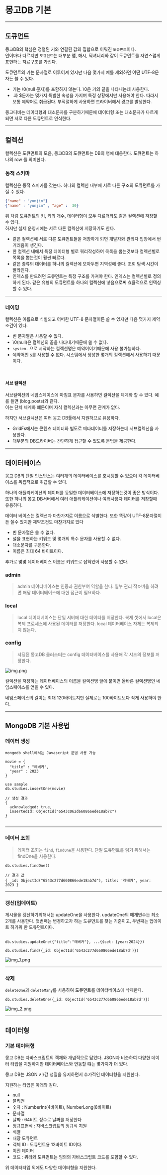 # 몽고DB 기본 

---

## 도큐먼트

몽고DB의 핵심은 정렬된 키와 연결된 값의 집합으로 이뤄진 `도큐먼트`이다.<br>
언어마다 다르지만 `도큐먼트`는 대부분 맵, 해시, 딕셔너리와 같이 도큐먼트를 자연스럽게 표현하는 자료구조를 가진다.

도큐먼트의 키는 문자열로 이루어져 있지만 다음 몇가지 예를 제외하면 어떤 UTF-8문자든 쓸 수 있다.

- 키는 \0(null 문자)를 포함하지 않는다. \0은 키의 끝을 나타내는데 사용한다.
- .과 $문자는 몇가지 특별한 속성을 가지며 특정 상황에서만 사용해야 한다. 따라서 보통 예약어로 취급된다. 부적절하게 사용하면 드라이버에서 경고를 발생한다.


몽고디비는 데이터형과 대소문자를 구분하기때문에 데이터형 또는 대소문자가 다르게 되면 서로 다른 도큐먼트로 인식한다.

---

## 컬렉션

컬렉션은 도큐먼트의 모음, 몽고DB의 도큐먼트는 DB의 행에 대응한다. 도큐먼트는 하나의 row 를 의미한다.

### 동적 스키마

컬렉션은 동적 스미카믈 갖는다. 하나의 컬렉션 내부에 서로 다른 구조의 도큐먼트를 가질 수 있다.

```json
{"name" : "yunjin"}
{"name" : "yunjin" , "age" :  30}
```

위 처럼 도큐먼트의 키, 키의 개수, 데이터형이 모두 다르더라도 같은 컬렉션에 저장할 수 있다.<br>
하지만 실제 운영시에는 서로 다른 컬렉션에 저장하기도 한다.

- 같은 컬렉션에 서로 다른 도큐먼트들을 저장하게 되면 개발자와 관리자 입장에서 번거러옴이 생긴다.
- 한 컬렉션 내에서 특정 데이터형 별로 쿼리작성하여 목록을 뽑는것보다 컬렉션별로 목록을 뽑는것이 훨씬 빠르다.
- 같은 종류의 데이터를 하나의 컬렉션에 모아두면 지역성에 좋다. 조회 탐색 시간이 빨라진다.
- 인덱스를 만드려면 도큐먼트는 특정 구조를 가져야 한다. 인덱스는 컬렉션별로 정의하게 된다. 같은 유형의 도큐먼트를 하나의 컬렉션에 넣음으로써 효율적으로 인덱싱 할 수 있다.

---

### 네이밍 

컬렉션은 이름으로 식별되고 어떠한 UTF-8 문자열이든 쓸 수 있지만 다음 몇가지 제약조건이 있다.

- 빈 문자열은 사용할 수 없다.
- \0(null)은 컬렉션의 끝을 나타내기때문에 쓸 수 없다.
- `system.` 으로 시작하는 컬렉션명은 예약어이기때문에 사용 불가능하다.
- 예약어인 `$`를 사용할 수 없다. 시스템에서 생성한 몇개의 컬렉션에서 사용하기 때문이다.

<br>

#### 서브 컬렉션

서브컬렉션의 네임스페이스에 마침표 문자를 사용하면 컬렉션을 체계화 할 수 있다. 예를 들면 (blog.posts)와 같다.<br>
이는 단치 체계화 떄문이며 자식 컬렉션과는 아무런 관계가 없다.<br>

하지만 서브컬렉션은 여러 몽고 DB툴에서 지원하므로 유용하다.
- GridFs에서는 콘텐츠 데이터와 별도로 메타데이터를 저장하는데 서브컬렉션을 사용한다.
- 대부분의 DB드라이버는 간단하게 접근할 수 있도록 문법을 제공한다.

---

## 데이터베이스

몽고 DB의 단일 인스턴스는 여러개의 데이터베이스를 호시팅할 수 있으며 각 데이터베이스를 독립적으로
취급할 수 있다.

하나의 애플리케이션의 데이터를 동일한 데이터베이스에 저장하는것이 좋은 방식이다. 또한 하나의 몽고 DB서버에서 
여러 애플리케이션이나 여러사용자 데이터를 저장할때 유용하다.

데이터 베이스는 컬렉션과 마찬가지로 이름으로 식별한다. 또한 똑같이 UTF-8문자열이든 쓸수 있지만 제약조건도 마찬가지로 있다

- 빈 문자열은 쓸 수 없다.
- 널을 표현하는 키워드 및 몇개의 특수 문자를  사용할 수 없다.
- 대소문자를 구분한다.
- 이름은 최대 64 바이트이다.

추가로 몇몇 데이터베이스 이름은 키워드로 잡혀있어 사용할 수 없다.

### admin
> admin 데이터베이스는 인증과 권한부여 역할을 한다. 일부 관리 작ㅇ버을 하려면 해당 데이터베이스에 대한 접근이 필요하다.


### local
> local 데이터베이스는 단일 서버에 대한 데이터를 저장한다. 복제 셋에서 local은 복제
> 프로세스에 사용된 데이터를 저장한다. local 데이터베이스 자체는 복제되지 않는다.

### config
> 샤딩된 몽고DB 클러스터는 config 데이터베이스를 사용해 각 샤드의 정보를 저장한다.

![img.png](img.png)

컬렉션을 저장하는 데이터베이스의 이름을 컬렉션명 앞에 붙이면 올바른 컬렉션명인 네임스페이스를 얻을 수 있다.

네임스페이스의 길이는 최대 120바이트지만 실제로는 100바이트보다 작게 사용하야 한다.

---

## MongoDB 기본 사용법

### 데이터 생성

```spring-mongodb-json
mongodb shell에서는 Javascript 문법 사용 가능

movie = {
  "title" : "레베카",
  "year" : 2023
}

use sample
db.studies.insertOne(movie)

// 생성 결과
{
  acknowledged: true,
  insertedId: ObjectId("6543c062d660866ede18ab7c")
}


```

---

### 데이터 조회 
> 데이터 조회는 `find`, `findOne`을 사용한다. 단일 도큐먼트를 읽기 위해서는 findOne을 사용한다.

```spring-mongodb-json
db.studies.findOne()

// 결과 값
{ _id: ObjectId("6543c277d660866ede18ab7d"), title: '레베카', year: 2023 }
```

---

### 갱신(업데이트)

게시물을 갱신하기위해서는 updateOne을 사용한다. updateOne의 매개변수는 최소 2개를 사용한다.
첫번째는 변경하고자 하는 도큐먼트를 찾는 기준이고, 두번째는 업데이트 하기위 한 도큐먼트이다.

```spring-mongodb-json

db.studies.updateOne({"title":"레베카"}, ...{$set: {year:2024}})

db.studies.find({_id: ObjectId('6543c277d660866ede18ab7d')})
```

![img_1.png](img_1.png)

--- 

### 삭제
`deleteOne`과 `deleteMany`를 사용하여 도큐먼트를 데이터베이스에 삭제한다.
```spring-mongodb-json
db.studies.deleteOne({_id: ObjectId('6543c277d660866ede18ab7d')})
```
![img_2.png](img_2.png)

---

## 데이터형

### 기본 데이터형

몽고 DB는 자바스크립트의 객체와 개념적으로 닮았다. JSON과 비슷하여 다양한 데이터 타입을 지원하지만 데이터베이스와 연동할 떄는 몇가지가 더 있다.

몽고 DB는 JSON 키/값 성질을 유지하면서 추가적인 데이터형을 지원한다.

지원하는 타입은 아래와 같다.

- null
- 불리언
- 숫자 : NumberInt(4바이트), NumberLong(8바이트)
- 문자열
- 날짜 : 64비트 정수로 날짜를 저장한다
- 정규표현식 : 자바스크립트의 정규식 지원
- 배열
- 내장 도큐먼트
- 객체 ID : 도큐먼트용 12바이트 ID이다.
- 이진 데이터
- 코드 : 쿼리와 도큐먼트는 임의의 자바스크립트 코드를 포함할 수 있다.

위 데이터타입 외에도 다양한 데이터형을 지원한다.

